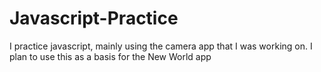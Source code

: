 # Javascript-Practice
I practice javascript, mainly using the camera app that I was working on. I plan to use this as a basis for the New World app

